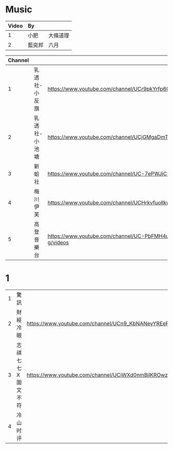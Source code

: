 # Music
|Video|By||
|:-|:-|:-|
|1|小肥|大條道理|
|2|藍奕邦|六月|

|Channel|||
|:-|:-|:-|
|1|乳透社-小反旗|https://www.youtube.com/channel/UCr9pkYrfp6QumE11R9A9gqQ/videos|
|2|乳透社-小池塘|https://www.youtube.com/channel/UCjGMgaDmTJtyWl4QCbHJlig/videos|
|3|新蛤社|https://www.youtube.com/channel/UC-7ePWJiC5sX0ul434Wj0uQ/videos|
|4|梅川伊芙|https://www.youtube.com/channel/UCHrkvfuollkwjgGWAga8LLA/videos|
|5|高登音樂台|https://www.youtube.com/channel/UC-PbFMH4uhmqO71Gyxr5A-g/videos|

# 1
||||
|:-|:-|:-|
|1|驚訊|
|2|財經冷眼|https://www.youtube.com/channel/UCn9_KbNANeyYREePe8YA2DA/videos|
|3|志祺七七X圖文不符|https://www.youtube.com/channel/UCiWXd0nmBjlKROwzMyPV-Nw|
|4|冷山时评
